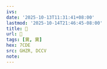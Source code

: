 ```yaml
---
ivs:
date: '2025-10-13T11:31:41+08:00'
lastmod: '2025-10-14T21:46:45-08:00'
title: 󰪓
url: 󰪓
tags: [糞, 糞]
hex: 7CDE
src: GHZR, DCCV
note:
---
```

